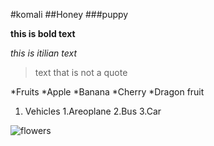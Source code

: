  #komali
 ##Honey
 ###puppy
 
 **this is bold text**
 
 *this is itilian text*
 
 >text that is not a quote

*Fruits
 *Apple
 *Banana
 *Cherry
 *Dragon fruit
 
1. Vehicles
   1.Areoplane
   2.Bus
   3.Car

![flowers](https://media.timeout.com/images/105740222/750/422/image.jpg)
